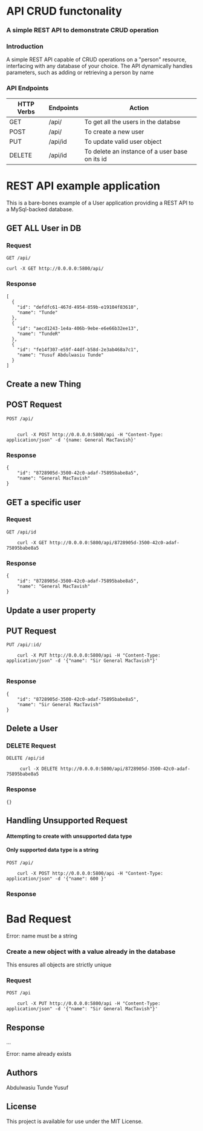 # API CRUD functonality
###  A simple REST API to demonstrate CRUD operation

### Introduction
A simple REST API capable of CRUD operations on a "person" resource, interfacing with any database of your choice. The API dynamically handles parameters, such as adding or retrieving a person by name

### API Endpoints
| HTTP Verbs | Endpoints | Action |
| --- | --- | --- |
| GET | /api/ | To get all the users in the databse |
| POST | /api/ | To create a new user |
| PUT | /api/id | To update valid user object |
| DELETE | /api/id | To delete an instance of a user base on its id |

# REST API example application

This is a bare-bones example of a User application providing a REST
API to a MySql-backed database.

## GET ALL User in DB

### Request

`GET /api/`

    curl -X GET http://0.0.0.0:5800/api/

### Response
```
[
  {
    "id": "defdfc61-467d-4954-859b-e19104f83610",
    "name": "Tunde"
  },
  {
    "id": "aecd1243-1e4a-406b-9ebe-e6e66b32ee13",
    "name": "TundeR"
  },
  {
    "id": "fe14f307-e59f-44df-b58d-2e3ab468a7c1",
    "name": "Yusuf Abdulwasiu Tunde"
  }
]
```

## Create a new Thing

## POST Request

`POST /api/`
```

    curl -X POST http://0.0.0.0:5800/api -H "Content-Type: application/json" -d '{name: General MacTavish}'
```

### Response
```
{
    "id": "8728905d-3500-42c0-adaf-75895babe8a5",
    "name": "General MacTavish"
}
```

## GET a specific user

### Request

`GET /api/id`

```
    curl -X GET http://0.0.0.0:5800/api/8728905d-3500-42c0-adaf-75895babe8a5
```


### Response

```
{
    "id": "8728905d-3500-42c0-adaf-75895babe8a5",
    "name": "General MacTavish"
}
```
## Update a user property

## PUT Request

`PUT /api/:id/`

```
    curl -X PUT http://0.0.0.0:5800/api -H "Content-Type: application/json" -d '{"name": "Sir General MacTavish"}'
    
```

### Response

```
{
    "id": "8728905d-3500-42c0-adaf-75895babe8a5",
    "name": "Sir General MacTavish"
}
```

## Delete a User

### DELETE Request

`DELETE /api/id`

```
     curl -X DELETE http://0.0.0.0:5800/api/8728905d-3500-42c0-adaf-75895babe8a5
```
### Response

```
{}
```

## Handling Unsupported Request

#### Attempting to create with unsupported data type

#### Only supported data type is a string

`POST /api/`

```
    curl -X POST http://0.0.0.0:5800/api -H "Content-Type: application/json" -d '{"name": 600 }'
```


### Response

<!doctype html>
<html lang=en>
<title>400 Bad Request</title>
<h1>Bad Request</h1>
<p>Error: name must be a string</p>

### Create a new object with a value already in the database

This ensures all objects are strictly unique

### Request

`POST /api`

```
    curl -X PUT http://0.0.0.0:5800/api -H "Content-Type: application/json" -d '{"name": "Sir General MacTavish"}'
```
## Response
...
<p>Error: name already exists</p>



## Authors
Abdulwasiu Tunde Yusuf

## License
This project is available for use under the MIT License.
